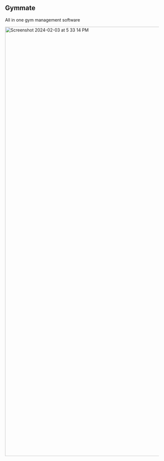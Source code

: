 ## Gymmate 

All in one gym management software

<img width="1402" alt="Screenshot 2024-02-03 at 5 33 14 PM" src="https://github.com/anoopw3bdev/gymmate/assets/44577841/2fa07ccd-2fb5-4081-b1d2-6fe46a6bb306">
